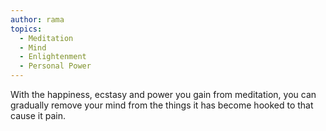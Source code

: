 ```yaml
---
author: rama
topics:
  - Meditation
  - Mind
  - Enlightenment
  - Personal Power
---
```


With the happiness, ecstasy and power you gain from meditation, you can gradually remove your mind from the things it has become hooked to that cause it pain.
